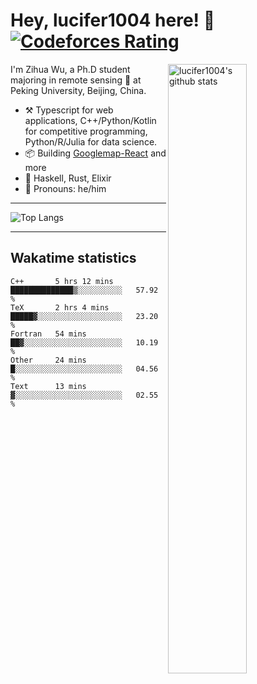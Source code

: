 # Hey, lucifer1004 here! :wave: [![Codeforces Rating](https://cfrating.ihcr.top/?user=lucifer1004&style=flat-square)](https://codeforces.com/profile/lucifer1004)

<img width="50%" align="right" alt="lucifer1004's github stats" src="https://github-readme-stats.vercel.app/api?username=lucifer1004&show_icons=true">

I'm Zihua Wu, a Ph.D student majoring in remote sensing :satellite: at Peking University, Beijing, China.

- :hammer_and_pick: Typescript for web applications, C++/Python/Kotlin for competitive programming, Python/R/Julia for data science.
- :package: Building [Googlemap-React](https://github.com/googlemap-react/googlemap-react) and more
- :seedling: Haskell, Rust, Elixir
- :man: Pronouns: he/him

---

![Top Langs](https://github-readme-stats.vercel.app/api/top-langs/?username=lucifer1004&layout=compact)

---

## Wakatime statistics

<!--START_SECTION:waka-->
```text
C++       5 hrs 12 mins   ██████████████▒░░░░░░░░░░   57.92 % 
TeX       2 hrs 4 mins    █████▓░░░░░░░░░░░░░░░░░░░   23.20 % 
Fortran   54 mins         ██▓░░░░░░░░░░░░░░░░░░░░░░   10.19 % 
Other     24 mins         █░░░░░░░░░░░░░░░░░░░░░░░░   04.56 % 
Text      13 mins         ▓░░░░░░░░░░░░░░░░░░░░░░░░   02.55 % 
```
<!--END_SECTION:waka-->
